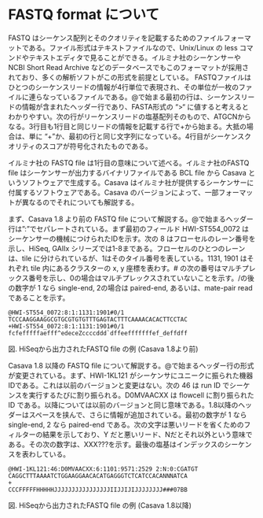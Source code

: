 # FASTQ format について
FASTQ はシーケンス配列とそのクオリティを記載するためのファイルフォーマットである。ファイル形式はテキストファイルなので、Unix/Linux の less コマンドやテキストエディタで見ることができる。イルミナ社のシーケンサーやNCBI Short Read Archive などのデータベースでもこのフォーマットが採用されており、多くの解析ソフトがこの形式を前提としている。
FASTQファイルはひとつのシーケンスリードの情報が4行単位で表現され、その単位が一枚のファイルに連らなっているファイルである。@で始まる最初の行は、シーケンスリードの情報が含まれたヘッダー行であり、FASTA形式の “>“ に値すると考えるとわかりやすい。次の行がリーケンスリードの塩基配列そのもので、ATGCNからなる。3行目も1行目と同じリードの情報を記載する行で+から始まる。大抵の場合は、単に “+”か、最初の行と同じ文字列になっている。4行目がシーケンスクオリティのスコアが符号化されたものである。

イルミナ社の FASTQ file は1行目の意味について述べる。イルミナ社のFASTQ file はシーケンサーが出力するバイナリファイルである BCL file から Casava というソフトウェアで生成する。Casava はイルミナ社が提供するシーケンサーに付属するソフトウェアである。Casava のバージョンによって、一部フォーマットが異なるのでそれについても解説する。

まず、Casava 1.8 より前の FASTQ file について解説する。@で始まるヘッダー行は”:”でセパレートされている。まず最初のフィールド HWI-ST554_0072 はシーケンサーの機械につけられたIDを示す。次の 8 はフローセルのレーン番号を示し、HiSeq, GAIIx シリーズでは1-8まである。フローセルのひとつのレーンは、tile に分けられているが、1はそのタイル番号を表している。1131, 1901 はそれぞれ tile 内にあるクラスターの x, y 座標を表わす。# の次の番号はマルチプレックス番号を示し、0の場合はマルチプレックスされていないことを示す。/の後の数字が 1 なら single-end, 2の場合は paired-end, あるいは、mate-pair read であることを示す。
```
@HWI-ST554_0072:8:1:1131:1901#0/1
TCCCAAGGAAGGCGTGCGTGTGTTTGAGTACTTTCAAAACACACTTCCTAC
+HWI-ST554_0072:8:1:1131:1901#0/1
fcfefffffaefff^edeceZccccddd`dffeefffffffef_deffdff
```
図. HiSeqから出力されたFASTQ file の例 (Casava 1.8より前)

Casava 1.8 以降の FASTQ file について解説する。@で始まるヘッダー行の形式が変更されている。まず、HWI-1KL121 がシーケンサにユニークに振られた機器IDである。これは以前のバージョンと変更はない。次の 46 は run ID でシーケンスを実行するたびに割り振られる。D0MVAACXX は flowcell に割り振られた ID である。以降については以前のバージョンと同じ意味である。1.8以降のヘッダーはスペースを挟んで、さらに情報が追加されている。最初の数字が 1 なら single-end, 2 なら paired-end である。次の文字は悪いリードを省くためのフィルターの結果を示しており、Y だと悪いリード、Nだとそれ以外という意味である。その次の数字は、XXX???を示す。最後の塩基はインデックスのシーケンスを表わしている。
```
@HWI-1KL121:46:D0MVAACXX:6:1101:9571:2529 2:N:0:CGATGT
CAGGCTTTAAAATCTGGAAGGAACACATGAGGGTCTCATCCACANNNATCA
+
CCCFFFFFHHHHHJJJJJJJJJJJJJJJJIIJJIJIJJJJJJJJ###07BB
```
図. HiSeqから出力されたFASTQ file の例 (Casava 1.8以降)